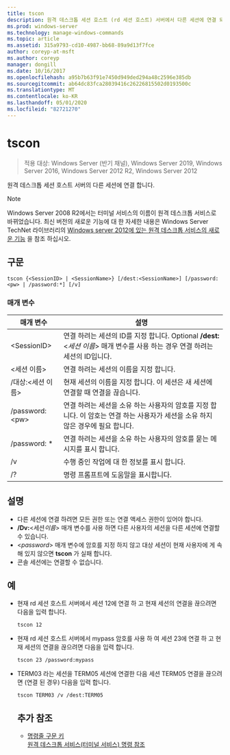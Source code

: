 ```yaml
---
title: tscon
description: 원격 데스크톱 세션 호스트 (rd 세션 호스트) 서버에서 다른 세션에 연결 되는 tscon에 대 한 참조 항목입니다.
ms.prod: windows-server
ms.technology: manage-windows-commands
ms.topic: article
ms.assetid: 315a9793-cd10-4987-bb68-89a9d13f7fce
author: coreyp-at-msft
ms.author: coreyp
manager: dongill
ms.date: 10/16/2017
ms.openlocfilehash: a95b7b63f91e7450d949ded294a48c2596e385db
ms.sourcegitcommit: ab64dc83fca28039416c26226815502d0193500c
ms.translationtype: MT
ms.contentlocale: ko-KR
ms.lasthandoff: 05/01/2020
ms.locfileid: "82721270"
---
```

# <a name="tscon"></a>tscon

> 적용 대상: Windows Server (반기 채널), Windows Server 2019, Windows Server 2016, Windows Server 2012 R2, Windows Server 2012

원격 데스크톱 세션 호스트 서버의 다른 세션에 연결 합니다.  

  

> [!NOTE]  
> Windows Server 2008 R2에서는 터미널 서비스의 이름이 원격 데스크톱 서비스로 바뀌었습니다. 최신 버전의 새로운 기능에 대 한 자세한 내용은 Windows Server TechNet 라이브러리의 [Windows server 2012에 있는 원격 데스크톱 서비스의 새로운 기능](https://technet.microsoft.com/library/hh831527) 을 참조 하십시오.  

## <a name="syntax"></a>구문  
```  
tscon {<SessionID> | <SessionName>} [/dest:<SessionName>] [/password:<pw> | /password:*] [/v]  
```  
### <a name="parameters"></a>매개 변수  

|매개 변수|설명|  
|-------|--------|  
|\<SessionID>|연결 하려는 세션의 ID를 지정 합니다. Optional **/dest:**<*세션 이름*> 매개 변수를 사용 하는 경우 연결 하려는 세션의 ID입니다.|  
|\<세션 이름>|연결 하려는 세션의 이름을 지정 합니다.|  
|/대상:\<세션 이름>|현재 세션의 이름을 지정 합니다. 이 세션은 새 세션에 연결할 때 연결을 끊습니다.|  
|/password:\<pw>|연결 하려는 세션을 소유 하는 사용자의 암호를 지정 합니다. 이 암호는 연결 하는 사용자가 세션을 소유 하지 않은 경우에 필요 합니다.|  
|/password: *|연결 하려는 세션을 소유 하는 사용자의 암호를 묻는 메시지를 표시 합니다.|  
|/v|수행 중인 작업에 대 한 정보를 표시 합니다.|  
|/?|명령 프롬프트에 도움말을 표시합니다.|  

## <a name="remarks"></a>설명  
-   다른 세션에 연결 하려면 모든 권한 또는 연결 액세스 권한이 있어야 합니다.  
-   **/Dv:**<세션*이름*> 매개 변수를 사용 하면 다른 사용자의 세션을 다른 세션에 연결할 수 있습니다.  
-   <*password*> 매개 변수에 암호를 지정 하지 않고 대상 세션이 현재 사용자에 게 속해 있지 않으면 **tscon** 가 실패 합니다.  
-   콘솔 세션에는 연결할 수 없습니다.  

## <a name="examples"></a>예  
- 현재 rd 세션 호스트 서버에서 세션 12에 연결 하 고 현재 세션의 연결을 끊으려면 다음을 입력 합니다.  
  ```  
  tscon 12  
  ```  
- 현재 rd 세션 호스트 서버에서 mypass 암호를 사용 하 여 세션 23에 연결 하 고 현재 세션의 연결을 끊으려면 다음을 입력 합니다.  
  ```  
  tscon 23 /password:mypass  
  ```  
- TERM03 라는 세션을 TERM05 세션에 연결한 다음 세션 TERM05 연결을 끊으려면 (연결 된 경우) 다음을 입력 합니다.  
  ```  
  tscon TERM03 /v /dest:TERM05  
  ```  
  ## <a name="additional-references"></a>추가 참조  
  - [명령줄 구문 키](command-line-syntax-key.md)  
  [원격 데스크톱 서비스(터미널 서비스) 명령 참조](remote-desktop-services-terminal-services-command-reference.md)  
